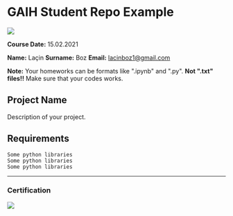 # GAIH Student Repo Example
![](img/logo.png)

**Course Date:**  15.02.2021 

**Name:**  Laçin
**Surname:** Boz
**Email:** lacinboz1@gmail.com  

**Note:** Your homeworks can be formats like ".ipynb" and ".py". **Not ".txt" files!!** Make sure that your codes works.  

## Project Name
Description of your project.

## Requirements
```
Some python libraries
Some python libraries
Some python libraries
```
---

### Certification
![](img/certificate_ex.png)

